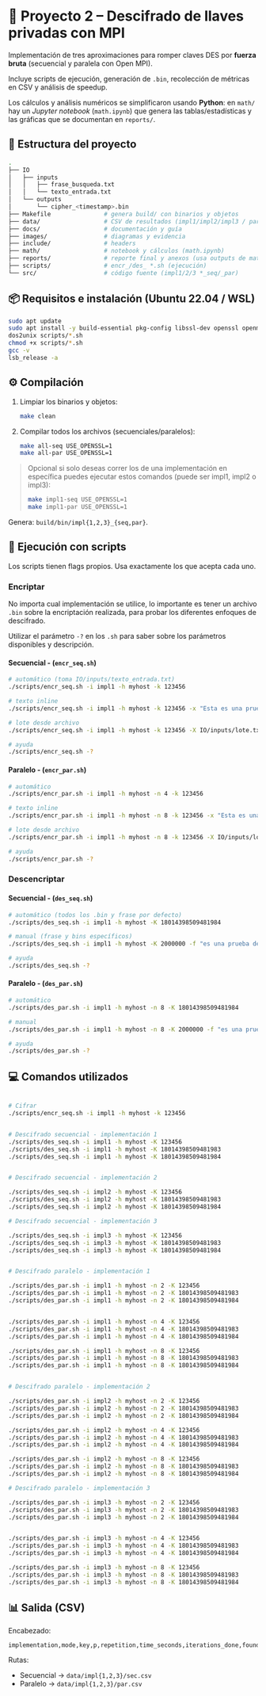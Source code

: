# 🔐 Proyecto 2 – Descifrado de llaves privadas con MPI

Implementación de tres aproximaciones para romper claves DES por **fuerza bruta** (secuencial y paralela con Open MPI).

Incluye scripts de ejecución, generación de `.bin`, recolección de métricas en CSV y análisis de speedup.

Los cálculos y análisis numéricos se simplificaron usando **Python**: en `math/` hay un *Jupyter notebook* (`math.ipynb`) que genera las tablas/estadísticas y las gráficas que se documentan en `reports/`.

## 📂 Estructura del proyecto

```bash
.
├── IO
│   ├── inputs
│   │   ├── frase_busqueda.txt
│   │   └── texto_entrada.txt
│   └── outputs
│       └── cipher_<timestamp>.bin
├── Makefile               # genera build/ con binarios y objetos
├── data/                  # CSV de resultados (impl1/impl2/impl3 / par|sec)
├── docs/                  # documentación y guía
├── images/                # diagramas y evidencia
├── include/               # headers
├── math/                  # notebook y cálculos (math.ipynb)
├── reports/               # reporte final y anexos (usa outputs de math/)
├── scripts/               # encr_/des_ *.sh (ejecución)
└── src/                   # código fuente (impl1/2/3 *_seq/_par)
```

## 📦 Requisitos e instalación (Ubuntu 22.04 / WSL)

```bash
sudo apt update
sudo apt install -y build-essential pkg-config libssl-dev openssl openmpi-bin libopenmpi-dev dos2unix
dos2unix scripts/*.sh
chmod +x scripts/*.sh
gcc -v
lsb_release -a
```

## ⚙️ Compilación

1. Limpiar los binarios y objetos:

    ```bash
    make clean
    ```

2. Compilar todos los archivos (secuenciales/paralelos):

    ```bash
    make all-seq USE_OPENSSL=1
    make all-par USE_OPENSSL=1
    ```

> Opcional si solo deseas correr los de una implementación en específica puedes ejecutar estos comandos (puede ser impl1, impl2 o impl3):
>
> ```bash
> make impl1-seq USE_OPENSSL=1
> make impl1-par USE_OPENSSL=1
>```

Genera: `build/bin/impl{1,2,3}_{seq,par}`.

## 🚀 Ejecución con scripts

Los scripts tienen flags propios. Usa exactamente los que acepta cada uno.

### Encriptar

No importa cual implementación se utilice, lo importante es tener un archivo `.bin` sobre la encriptación realizada, para probar los diferentes enfoques de descifrado.

Utilizar el parámetro `-?` en los `.sh` para saber sobre los parámetros disponibles y descripción.

#### Secuencial - (`encr_seq.sh`)

```bash
# automático (toma IO/inputs/texto_entrada.txt)
./scripts/encr_seq.sh -i impl1 -h myhost -k 123456

# texto inline
./scripts/encr_seq.sh -i impl1 -h myhost -k 123456 -x "Esta es una prueba de proyecto 2"

# lote desde archivo
./scripts/encr_seq.sh -i impl1 -h myhost -k 123456 -X IO/inputs/lote.txt

# ayuda
./scripts/encr_seq.sh -?
```

#### Paralelo - (`encr_par.sh`)

```bash
# automático
./scripts/encr_par.sh -i impl1 -h myhost -n 4 -k 123456

# texto inline
./scripts/encr_par.sh -i impl1 -h myhost -n 8 -k 123456 -x "Esta es una prueba de proyecto 2"

# lote desde archivo
./scripts/encr_par.sh -i impl1 -h myhost -n 8 -k 123456 -X IO/inputs/lote.txt

# ayuda
./scripts/encr_par.sh -?
```

### Descencriptar

#### Secuencial - (`des_seq.sh`)

```bash
# automático (todos los .bin y frase por defecto)
./scripts/des_seq.sh -i impl1 -h myhost -K 18014398509481984

# manual (frase y bins específicos)
./scripts/des_seq.sh -i impl1 -h myhost -K 2000000 -f "es una prueba de" -B "IO/outputs/cipher_A.bin IO/outputs/cipher_B.bin"

# ayuda
./scripts/des_seq.sh -?
```

#### Paralelo - (`des_par.sh`)

```bash
# automático
./scripts/des_par.sh -i impl1 -h myhost -n 8 -K 18014398509481984

# manual
./scripts/des_par.sh -i impl1 -h myhost -n 8 -K 2000000 -f "es una prueba de" -B "IO/outputs/cipher.bin"

# ayuda
./scripts/des_par.sh -?
```

## 💻 Comandos utilizados

```bash

# Cifrar
./scripts/encr_seq.sh -i impl1 -h myhost -k 123456


# Descifrado secuencial - implementación 1
./scripts/des_seq.sh -i impl1 -h myhost -K 123456
./scripts/des_seq.sh -i impl1 -h myhost -K 18014398509481983
./scripts/des_seq.sh -i impl1 -h myhost -K 18014398509481984


# Descifrado secuencial - implementación 2

./scripts/des_seq.sh -i impl2 -h myhost -K 123456
./scripts/des_seq.sh -i impl2 -h myhost -K 18014398509481983
./scripts/des_seq.sh -i impl2 -h myhost -K 18014398509481984

# Descifrado secuencial - implementación 3

./scripts/des_seq.sh -i impl3 -h myhost -K 123456
./scripts/des_seq.sh -i impl3 -h myhost -K 18014398509481983
./scripts/des_seq.sh -i impl3 -h myhost -K 18014398509481984


# Descifrado paralelo - implementación 1

./scripts/des_par.sh -i impl1 -h myhost -n 2 -K 123456
./scripts/des_par.sh -i impl1 -h myhost -n 2 -K 18014398509481983
./scripts/des_par.sh -i impl1 -h myhost -n 2 -K 18014398509481984


./scripts/des_par.sh -i impl1 -h myhost -n 4 -K 123456
./scripts/des_par.sh -i impl1 -h myhost -n 4 -K 18014398509481983
./scripts/des_par.sh -i impl1 -h myhost -n 4 -K 18014398509481984

./scripts/des_par.sh -i impl1 -h myhost -n 8 -K 123456
./scripts/des_par.sh -i impl1 -h myhost -n 8 -K 18014398509481983
./scripts/des_par.sh -i impl1 -h myhost -n 8 -K 18014398509481984


# Descifrado paralelo - implementación 2

./scripts/des_par.sh -i impl2 -h myhost -n 2 -K 123456
./scripts/des_par.sh -i impl2 -h myhost -n 2 -K 18014398509481983
./scripts/des_par.sh -i impl2 -h myhost -n 2 -K 18014398509481984

./scripts/des_par.sh -i impl2 -h myhost -n 4 -K 123456
./scripts/des_par.sh -i impl2 -h myhost -n 4 -K 18014398509481983
./scripts/des_par.sh -i impl2 -h myhost -n 4 -K 18014398509481984

./scripts/des_par.sh -i impl2 -h myhost -n 8 -K 123456
./scripts/des_par.sh -i impl2 -h myhost -n 8 -K 18014398509481983
./scripts/des_par.sh -i impl2 -h myhost -n 8 -K 18014398509481984

# Descifrado paralelo - implementación 3

./scripts/des_par.sh -i impl3 -h myhost -n 2 -K 123456
./scripts/des_par.sh -i impl3 -h myhost -n 2 -K 18014398509481983
./scripts/des_par.sh -i impl3 -h myhost -n 2 -K 18014398509481984


./scripts/des_par.sh -i impl3 -h myhost -n 4 -K 123456
./scripts/des_par.sh -i impl3 -h myhost -n 4 -K 18014398509481983
./scripts/des_par.sh -i impl3 -h myhost -n 4 -K 18014398509481984

./scripts/des_par.sh -i impl3 -h myhost -n 8 -K 123456
./scripts/des_par.sh -i impl3 -h myhost -n 8 -K 18014398509481983
./scripts/des_par.sh -i impl3 -h myhost -n 8 -K 18014398509481984
```

## 📊 Salida (CSV)

Encabezado:

```csv
implementation,mode,key,p,repetition,time_seconds,iterations_done,found,finder_rank,timestamp,hostname,phrase,text,out_bin
```

Rutas:

- Secuencial → `data/impl{1,2,3}/sec.csv`
- Paralelo   → `data/impl{1,2,3}/par.csv`

